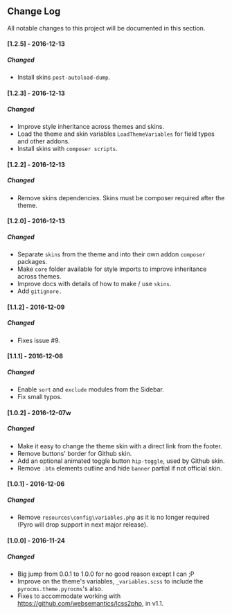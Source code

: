 ## Change Log
All notable changes to this project will be documented in this section.

#### [1.2.5] - 2016-12-13
##### Changed
  - Install skins `post-autoload-dump`.

#### [1.2.3] - 2016-12-13
##### Changed
  - Improve style inheritance across themes and skins.
  - Load the theme and skin variables `LoadThemeVariables` for field types and other addons.
  - Install skins with `composer scripts`.

#### [1.2.2] - 2016-12-13
##### Changed
  - Remove skins dependencies. Skins must be composer required after the theme.

#### [1.2.0] - 2016-12-13
##### Changed
  - Separate `skins` from the theme and into their own addon `composer` packages.
  - Make `core` folder available for style imports to improve inheritance across themes.
  - Improve docs with details of how to make / use `skins`.
  - Add `gitignore.`

#### [1.1.2] - 2016-12-09
##### Changed
  - Fixes issue #9.

#### [1.1.1] - 2016-12-08
##### Changed
  - Enable `sort` and `exclude` modules from the Sidebar.
  - Fix small typos.

#### [1.0.2] - 2016-12-07w
##### Changed
  - Make it easy to change the theme skin with a direct link from the footer.
  - Remove buttons' border for Github skin.
  - Add an optional animated toggle button `hip-toggle`, used by Github skin.
  - Remove `.btn` elements outline and hide `banner` partial if not official skin.

#### [1.0.1] - 2016-12-06
##### Changed
  - Remove `resources\config\variables.php` as it is no longer required (Pyro will drop support in next major release).

#### [1.0.0] - 2016-11-24
##### Changed
  - Big jump from 0.0.1 to 1.0.0 for no good reason except I can ;P
  - Improve on the theme's variables, `_variables.scss` to include the `pyrocms.theme.pyrocms`'s also.
  - Fixes to accommodate working with https://github.com/websemantics/lcss2php, in v1.1.
